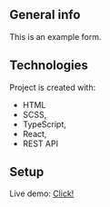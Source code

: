 ## General info

This is an example form.

## Technologies

Project is created with:

- HTML
- SCSS,
- TypeScript,
- React,
- REST API

## Setup

Live demo: <a href='https://whimsical-puppy-d8c9e9.netlify.app/'>Click!</a>
